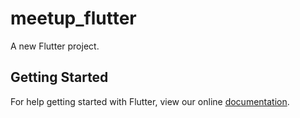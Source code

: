 # meetup_flutter

A new Flutter project.

## Getting Started

For help getting started with Flutter, view our online
[documentation](https://flutter.io/).
